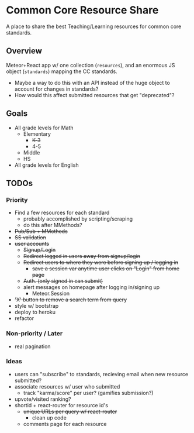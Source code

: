 # Common Core Resource Share

A place to share the best Teaching/Learning resources for common core standards.

## Overview

Meteor+React app w/ one collection (`resources`), and an enormous JS object (`standards`) mapping the CC standards.

- Maybe a way to do this with an API instead of the huge object to account for changes in standards?
- How would this affect submitted resources that get "deprecated"?

## Goals

- All grade levels for Math
  - Elementary
    - <s>K-3</s>
    - 4-5
  - Middle
  - HS
- All grade levels for English

## TODOs
### Priority
- Find a few resources for each standard
  - probably accomplished by scripting/scraping
  - do this after MMethods?
- <s>Pub/Sub + MMethods</s>
- <s>SS validation</s>
- <s>user accounts</s>
  - <s>Signup/Login</s>
  - <s>Redirect logged in users away from signup/login</s>
  - <s>Redirect users to where they were before signing up / logging in</s>
    - <s>save a session var anytime user clicks on "Login" from home page</s>
  - <s>Auth. (only signed in can submit)</s>
  - alert messages on homepage after logging in/signing up
    - Meteor.Session
- <s>'X' button to remove a search term from query</s>
- style w/ bootstrap
- deploy to heroku
- refactor

### Non-priority / Later
- real pagination

### Ideas
- users can "subscribe" to standards, recieving email when new resource submitted?
- associate resources w/ user who submitted
  - track "karma/score" per user? (gamifies submission?) 
- upvote/visited ranking?
- shortid + react-router for resource id's
  - <s>unique URLs per query w/ react-router</s>
    - clean up code 
  - comments page for each resource
